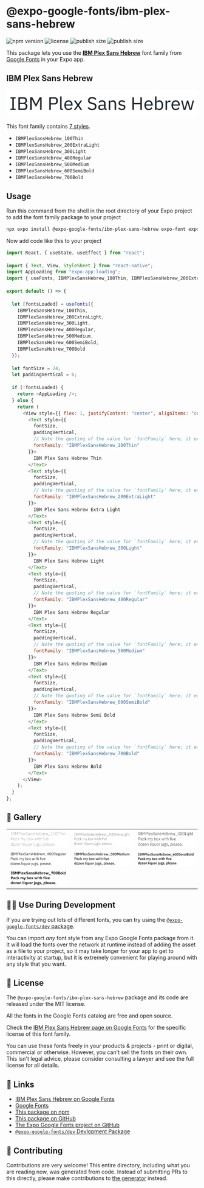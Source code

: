 # @expo-google-fonts/ibm-plex-sans-hebrew

![npm version](https://flat.badgen.net/npm/v/@expo-google-fonts/ibm-plex-sans-hebrew)
![license](https://flat.badgen.net/github/license/expo/google-fonts)
![publish size](https://flat.badgen.net/packagephobia/install/@expo-google-fonts/ibm-plex-sans-hebrew)
![publish size](https://flat.badgen.net/packagephobia/publish/@expo-google-fonts/ibm-plex-sans-hebrew)

This package lets you use the [**IBM Plex Sans Hebrew**](https://fonts.google.com/specimen/IBM+Plex+Sans+Hebrew) font family from [Google Fonts](https://fonts.google.com/) in your Expo app.

## IBM Plex Sans Hebrew

![IBM Plex Sans Hebrew](./font-family.png)

This font family contains [7 styles](#-gallery).

- `IBMPlexSansHebrew_100Thin`
- `IBMPlexSansHebrew_200ExtraLight`
- `IBMPlexSansHebrew_300Light`
- `IBMPlexSansHebrew_400Regular`
- `IBMPlexSansHebrew_500Medium`
- `IBMPlexSansHebrew_600SemiBold`
- `IBMPlexSansHebrew_700Bold`

## Usage

Run this command from the shell in the root directory of your Expo project to add the font family package to your project

```sh
npx expo install @expo-google-fonts/ibm-plex-sans-hebrew expo-font expo-app-loading
```

Now add code like this to your project

```js
import React, { useState, useEffect } from "react";

import { Text, View, StyleSheet } from "react-native";
import AppLoading from "expo-app-loading";
import { useFonts, IBMPlexSansHebrew_100Thin, IBMPlexSansHebrew_200ExtraLight, IBMPlexSansHebrew_300Light, IBMPlexSansHebrew_400Regular, IBMPlexSansHebrew_500Medium, IBMPlexSansHebrew_600SemiBold, IBMPlexSansHebrew_700Bold } from '@expo-google-fonts/ibm-plex-sans-hebrew';

export default () => {

  let [fontsLoaded] = useFonts({
    IBMPlexSansHebrew_100Thin, 
    IBMPlexSansHebrew_200ExtraLight, 
    IBMPlexSansHebrew_300Light, 
    IBMPlexSansHebrew_400Regular, 
    IBMPlexSansHebrew_500Medium, 
    IBMPlexSansHebrew_600SemiBold, 
    IBMPlexSansHebrew_700Bold
  });

  let fontSize = 24;
  let paddingVertical = 6;

  if (!fontsLoaded) {
    return <AppLoading />;
  } else {
    return (
      <View style={{ flex: 1, justifyContent: "center", alignItems: "center" }}>
        <Text style={{
          fontSize,
          paddingVertical,
          // Note the quoting of the value for `fontFamily` here; it expects a string!
          fontFamily: "IBMPlexSansHebrew_100Thin"
        }}>
          IBM Plex Sans Hebrew Thin
        </Text>
        <Text style={{
          fontSize,
          paddingVertical,
          // Note the quoting of the value for `fontFamily` here; it expects a string!
          fontFamily: "IBMPlexSansHebrew_200ExtraLight"
        }}>
          IBM Plex Sans Hebrew Extra Light
        </Text>
        <Text style={{
          fontSize,
          paddingVertical,
          // Note the quoting of the value for `fontFamily` here; it expects a string!
          fontFamily: "IBMPlexSansHebrew_300Light"
        }}>
          IBM Plex Sans Hebrew Light
        </Text>
        <Text style={{
          fontSize,
          paddingVertical,
          // Note the quoting of the value for `fontFamily` here; it expects a string!
          fontFamily: "IBMPlexSansHebrew_400Regular"
        }}>
          IBM Plex Sans Hebrew Regular
        </Text>
        <Text style={{
          fontSize,
          paddingVertical,
          // Note the quoting of the value for `fontFamily` here; it expects a string!
          fontFamily: "IBMPlexSansHebrew_500Medium"
        }}>
          IBM Plex Sans Hebrew Medium
        </Text>
        <Text style={{
          fontSize,
          paddingVertical,
          // Note the quoting of the value for `fontFamily` here; it expects a string!
          fontFamily: "IBMPlexSansHebrew_600SemiBold"
        }}>
          IBM Plex Sans Hebrew Semi Bold
        </Text>
        <Text style={{
          fontSize,
          paddingVertical,
          // Note the quoting of the value for `fontFamily` here; it expects a string!
          fontFamily: "IBMPlexSansHebrew_700Bold"
        }}>
          IBM Plex Sans Hebrew Bold
        </Text>
      </View>
    );
  }
};
```

## 🔡 Gallery


||||
|-|-|-|
|![IBMPlexSansHebrew_100Thin](./IBMPlexSansHebrew_100Thin.ttf.png)|![IBMPlexSansHebrew_200ExtraLight](./IBMPlexSansHebrew_200ExtraLight.ttf.png)|![IBMPlexSansHebrew_300Light](./IBMPlexSansHebrew_300Light.ttf.png)||
|![IBMPlexSansHebrew_400Regular](./IBMPlexSansHebrew_400Regular.ttf.png)|![IBMPlexSansHebrew_500Medium](./IBMPlexSansHebrew_500Medium.ttf.png)|![IBMPlexSansHebrew_600SemiBold](./IBMPlexSansHebrew_600SemiBold.ttf.png)||
|![IBMPlexSansHebrew_700Bold](./IBMPlexSansHebrew_700Bold.ttf.png)||||


## 👩‍💻 Use During Development

If you are trying out lots of different fonts, you can try using the [`@expo-google-fonts/dev` package](https://github.com/expo/google-fonts/tree/master/font-packages/dev#readme).

You can import _any_ font style from any Expo Google Fonts package from it. It will load the fonts over the network at runtime instead of adding the asset as a file to your project, so it may take longer for your app to get to interactivity at startup, but it is extremely convenient for playing around with any style that you want.


## 📖 License

The `@expo-google-fonts/ibm-plex-sans-hebrew` package and its code are released under the MIT license.

All the fonts in the Google Fonts catalog are free and open source.

Check the [IBM Plex Sans Hebrew page on Google Fonts](https://fonts.google.com/specimen/IBM+Plex+Sans+Hebrew) for the specific license of this font family.

You can use these fonts freely in your products & projects - print or digital, commercial or otherwise. However, you can't sell the fonts on their own. This isn't legal advice, please consider consulting a lawyer and see the full license for all details.

## 🔗 Links

- [IBM Plex Sans Hebrew on Google Fonts](https://fonts.google.com/specimen/IBM+Plex+Sans+Hebrew)
- [Google Fonts](https://fonts.google.com/)
- [This package on npm](https://www.npmjs.com/package/@expo-google-fonts/ibm-plex-sans-hebrew)
- [This package on GitHub](https://github.com/expo/google-fonts/tree/master/font-packages/ibm-plex-sans-hebrew)
- [The Expo Google Fonts project on GitHub](https://github.com/expo/google-fonts)
- [`@expo-google-fonts/dev` Devlopment Package](https://github.com/expo/google-fonts/tree/master/font-packages/dev)

## 🤝 Contributing

Contributions are very welcome! This entire directory, including what you are reading now, was generated from code. Instead of submitting PRs to this directly, please make contributions to [the generator](https://github.com/expo/google-fonts/tree/master/packages/generator) instead.
